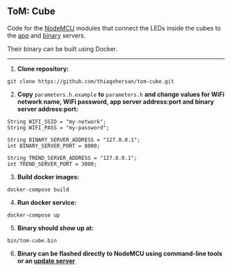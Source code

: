 ## ToM: Cube

Code for the [NodeMCU](https://nodemcu.readthedocs.io/en/master/) modules that connect the LEDs inside the cubes to the [app](https://github.com/thiagohersan/tom) and [binary](https://github.com/thiagohersan/tom-cube-binary-server) servers.

Their binary can be built using Docker.

--- 

1. **Clone repository:**
```
git clone https://github.com/thiagohersan/tom-cube.git
```

2. **Copy** ```parameters.h.example``` **to** ```parameters.h``` **and change values for WiFi network name, WiFi password, app server address:port and binary server address:port:**  
```
String WIFI_SSID = "my-network";
String WIFI_PASS = "my-password";
```
```
String BINARY_SERVER_ADDRESS = "127.0.0.1";
int BINARY_SERVER_PORT = 8000;
```
```
String TREND_SERVER_ADDRESS = "127.0.0.1";
int TREND_SERVER_PORT = 3000;
```

3. **Build docker images:**
```
docker-compose build
```

4. **Run docker service:**
```
docker-compose up
```

5. **Binary should show up at:**
```
bin/tom-cube.bin
```

6. **Binary can be flashed directly to NodeMCU using command-line tools or an [update server](https://github.com/thiagohersan/tom-cube-binary-server)**
